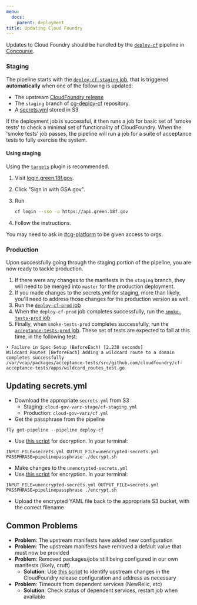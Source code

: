 ```yaml
---
menu:
  docs:
    parent: deployment
title: Updating Cloud Foundry
---
```


Updates to Cloud Foundry should be handled by the [`deploy-cf`](https://ci.cloud.gov/pipelines/deploy-cf) pipeline in [Concourse](https://concourse.ci).

### Staging
The pipeline starts with the [`deploy-cf-staging` job](https://ci.cloud.gov/pipelines/deploy-cf/jobs/deploy-cf-staging), that is triggered **automatically** when one of the following is updated:

- The upstream [CloudFoundry release](https://github.com/cloudfoundry/cf-release/releases)
- The `staging` branch of [cg-deploy-cf]() repository.
- A [secrets.yml](https://github.com/18F/cg-deploy-cf/blob/master/cf-secrets-example.yml) stored in S3

If the deployment job is successful, it then runs a job for basic set of 'smoke tests' to check a minimal set of functionality of CloudFoundry. When the 'smoke tests' job passes, the pipeline will run a job for a suite of acceptance tests to fully exercise the system.

#### Using staging

Using the [`targets`](https://github.com/guidowb/cf-targets-plugin) plugin is recommended.

1. Visit [login.green.18f.gov](https://login.green.18f.gov).
1. Click "Sign in with GSA.gov".
1. Run

    ```bash
    cf login --sso -a https://api.green.18f.gov
    ```

1. Follow the instructions.

You may need to ask in [#cg-platform](https://gsa-tts.slack.com/messages/cg-platform/) to be given access to orgs.

### Production
Upon successfully going through the staging portion of the pipeline, you are now ready to tackle production.

1. If there were any changes to the manifests in the `staging` branch, they will need to be merged into `master` for the production deployment.
1. If you made changes to the secrets.yml for staging, more than likely, you'll need to address those changes for the production version as well.
1. Run the [`deploy-cf-prod` job](https://ci.cloud.gov/pipelines/deploy-cf/jobs/deploy-cf-prod)
1. When the `deploy-cf-prod` job completes successfully, run the [`smoke-tests-prod` job](https://ci.cloud.gov/pipelines/deploy-cf/jobs/smoke-tests-prod)
1. Finally, when `smoke-tests-prod` completes successfully, run the [`acceptance-tests-prod` job](https://ci.cloud.gov/pipelines/deploy-cf/jobs/acceptance-tests-prod). These set of tests are expected to fail at this time, in the following test:

```
• Failure in Spec Setup (BeforeEach) [2.238 seconds]
Wildcard Routes [BeforeEach] Adding a wildcard route to a domain completes successfully
/var/vcap/packages/acceptance-tests/src/github.com/cloudfoundry/cf-acceptance-tests/apps/wildcard_routes_test.go
```

## Updating secrets.yml
- Download the appropriate `secrets.yml` from S3
    - Staging: `cloud-gov-varz-stage/cf-staging.yml`
    - Production: `cloud-gov-varz/cf.yml`
- Get the passphrase from the pipeline

```
fly get-pipeline --pipeline deploy-cf
```

- Use [this script](https://github.com/18F/cg-pipeline-tasks/blob/master/decrypt.sh) for decryption. In your terminal:

```
INPUT_FILE=secrets.yml OUTPUT_FILE=unencrypted-secrets.yml PASSPHRASE=pipelinepassphrase ./decrypt.sh
```

- Make changes to the `unencrypted-secrets.yml`
- Use [this script](https://github.com/18F/cg-pipeline-tasks/blob/master/encrypt.sh) for encryption. In your terminal:

```
INPUT_FILE=unencrypted-secrets.yml OUTPUT_FILE=secrets.yml PASSPHRASE=pipelinepassphrase ./encrypt.sh
```

- Upload the encrypted YAML file back to the appropriate S3 bucket, with the correct filename

## Common Problems
- **Problem**: The upstream manifests have added new configuration
- **Problem**: The upstream manifests have removed a default value that must now be provided
- **Problem**: Removed packages/jobs still being configured in our own manifests (likely, cruft)
    - **Solution**: Use [this script](https://github.com/18F/cg-scripts/blob/master/template-changes.sh) to identify upstream changes in the CloudFoundry release configuration and address as necessary
- **Problem**: Timeouts from dependent services (NewRelic, etc)
    - **Solution**: Check status of dependent services, restart job when available
